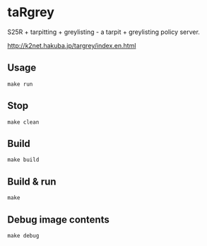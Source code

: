 # taRgrey

S25R + tarpitting + greylisting - a tarpit + greylisting policy server.

http://k2net.hakuba.jp/targrey/index.en.html

## Usage

```shell
make run
```

## Stop

```shell
make clean
```

## Build

```shell
make build
```

## Build & run

```shell
make
```

## Debug image contents

```shell
make debug
```
